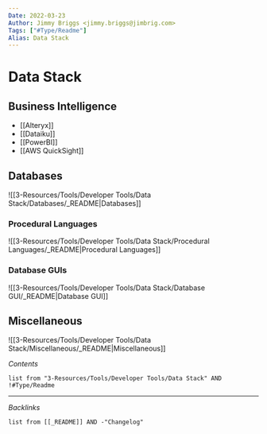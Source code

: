 ```yaml
---
Date: 2022-03-23
Author: Jimmy Briggs <jimmy.briggs@jimbrig.com>
Tags: ["#Type/Readme"]
Alias: Data Stack
---
```


# Data Stack

## Business Intelligence

- [[Alteryx]]
- [[Dataiku]]
- [[PowerBI]]
- [[AWS QuickSight]]

## Databases

![[3-Resources/Tools/Developer Tools/Data Stack/Databases/_README|Databases]]

### Procedural Languages

![[3-Resources/Tools/Developer Tools/Data Stack/Procedural Languages/_README|Procedural Languages]]

### Database GUIs

![[3-Resources/Tools/Developer Tools/Data Stack/Database GUI/_README|Database GUI]]

## Miscellaneous

![[3-Resources/Tools/Developer Tools/Data Stack/Miscellaneous/_README|Miscellaneous]]




*Contents*

```dataview
list from "3-Resources/Tools/Developer Tools/Data Stack" AND !#Type/Readme
```

***

*Backlinks*

```dataview
list from [[_README]] AND -"Changelog"
```